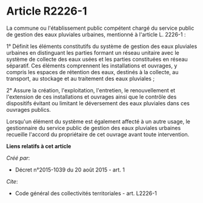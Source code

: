 # Article R2226-1

La commune ou l'établissement public compétent chargé du service public de gestion des eaux pluviales urbaines, mentionné à
l'article L. 2226-1 : 

1° Définit les éléments constitutifs du système de gestion des eaux pluviales urbaines en distinguant les parties formant un
réseau unitaire avec le système de collecte des eaux usées et les parties constituées en réseau séparatif. Ces éléments
comprennent les installations et ouvrages, y compris les espaces de rétention des eaux, destinés à la collecte, au transport,
au stockage et au traitement des eaux pluviales ; 

2° Assure la création, l'exploitation, l'entretien, le renouvellement et l'extension de ces installations et ouvrages ainsi
que le contrôle des dispositifs évitant ou limitant le déversement des eaux pluviales dans ces ouvrages publics. 

Lorsqu'un élément du système est également affecté à un autre usage, le gestionnaire du service public de gestion des eaux
pluviales urbaines recueille l'accord du propriétaire de cet ouvrage avant toute intervention.

**Liens relatifs à cet article**

_Créé par_:

  - Décret n°2015-1039 du 20 août 2015 - art. 1

_Cite_:

  - Code général des collectivités territoriales - art. L2226-1
